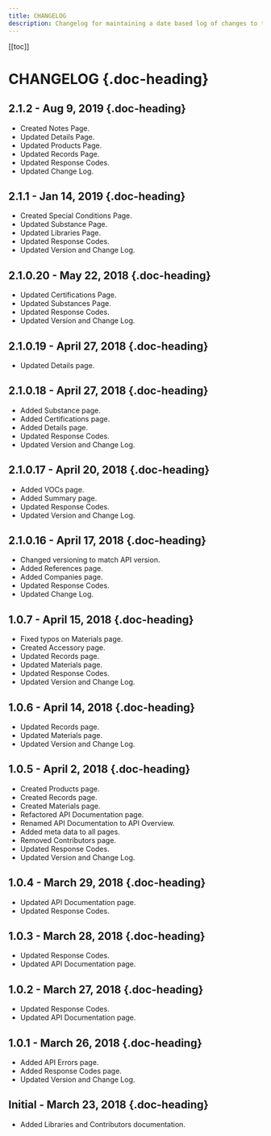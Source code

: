 ```yaml
---
title: CHANGELOG
description: Changelog for maintaining a date based log of changes to the HPDC documentation
---
```


[[toc]]

# CHANGELOG {.doc-heading}

## 2.1.2 - Aug 9, 2019 {.doc-heading}

- Created Notes Page.
- Updated Details Page.
- Updated Products Page.
- Updated Records Page.
- Updated Response Codes.
- Updated Change Log.

## 2.1.1 - Jan 14, 2019 {.doc-heading}

- Created Special Conditions Page.
- Updated Substance Page.
- Updated Libraries Page.
- Updated Response Codes.
- Updated Version and Change Log.

## 2.1.0.20 - May 22, 2018 {.doc-heading}

- Updated Certifications Page.
- Updated Substances Page.
- Updated Response Codes.
- Updated Version and Change Log.

## 2.1.0.19 - April 27, 2018 {.doc-heading}

- Updated Details page.

## 2.1.0.18 - April 27, 2018 {.doc-heading}

- Added Substance page.
- Added Certifications page.
- Added Details page.
- Updated Response Codes.
- Updated Version and Change Log.

## 2.1.0.17 - April 20, 2018 {.doc-heading}

- Added VOCs page.
- Added Summary page.
- Updated Response Codes.
- Updated Version and Change Log.

## 2.1.0.16 - April 17, 2018 {.doc-heading}

- Changed versioning to match API version.
- Added References page.
- Added Companies page.
- Updated Response Codes.
- Updated Change Log.

## 1.0.7 - April 15, 2018 {.doc-heading}

- Fixed typos on Materials page.
- Created Accessory page.
- Updated Records page.
- Updated Materials page.
- Updated Response Codes.
- Updated Version and Change Log.

## 1.0.6 - April 14, 2018 {.doc-heading}

- Updated Records page.
- Updated Materials page.
- Updated Version and Change Log.

## 1.0.5 - April 2, 2018 {.doc-heading}

- Created Products page.
- Created Records page.
- Created Materials page.
- Refactored API Documentation page.
- Renamed API Documentation to API Overview.
- Added meta data to all pages.
- Removed Contributors page.
- Updated Response Codes.
- Updated Version and Change Log.

## 1.0.4 - March 29, 2018 {.doc-heading}

- Updated API Documentation page.
- Updated Response Codes.

## 1.0.3 - March 28, 2018 {.doc-heading}

- Updated Response Codes.
- Updated API Documentation page.

## 1.0.2 - March 27, 2018 {.doc-heading}

- Updated Response Codes.
- Updated API Documentation page.

## 1.0.1 - March 26, 2018 {.doc-heading}

- Added API Errors page.
- Added Response Codes page.
- Updated Version and Change Log.

## Initial - March 23, 2018 {.doc-heading}

- Added Libraries and Contributors documentation.
